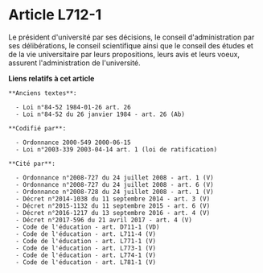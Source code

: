 # Article L712-1

Le président d'université par ses décisions, le conseil d'administration par ses délibérations, le conseil scientifique ainsi
que le conseil des études et de la vie universitaire par leurs propositions, leurs avis et leurs voeux, assurent
l'administration de l'université.

**Liens relatifs à cet article**

	**Anciens textes**:

	  - Loi n°84-52 1984-01-26 art. 26
	  - Loi n°84-52 du 26 janvier 1984 - art. 26 (Ab)

	**Codifié par**:

	  - Ordonnance 2000-549 2000-06-15
	  - Loi n°2003-339 2003-04-14 art. 1 (loi de ratification)

	**Cité par**:

	  - Ordonnance n°2008-727 du 24 juillet 2008 - art. 1 (V)
	  - Ordonnance n°2008-727 du 24 juillet 2008 - art. 6 (V)
	  - Ordonnance n°2008-728 du 24 juillet 2008 - art. 1 (V)
	  - Décret n°2014-1038 du 11 septembre 2014 - art. 3 (V)
	  - Décret n°2015-1132 du 11 septembre 2015 - art. 6 (V)
	  - Décret n°2016-1217 du 13 septembre 2016 - art. 4 (V)
	  - Décret n°2017-596 du 21 avril 2017 - art. 4 (V)
	  - Code de l'éducation - art. D711-1 (VD)
	  - Code de l'éducation - art. L711-4 (V)
	  - Code de l'éducation - art. L771-1 (V)
	  - Code de l'éducation - art. L773-1 (V)
	  - Code de l'éducation - art. L774-1 (V)
	  - Code de l'éducation - art. L781-1 (V)
